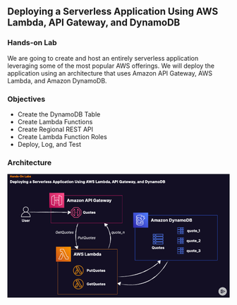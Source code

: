 ## Deploying a Serverless Application Using AWS Lambda, API Gateway, and DynamoDB

### Hands-on Lab

We are going to create and host an entirely serverless application leveraging some of the most popular AWS offerings. We will deploy the application using an architecture that uses Amazon API Gateway, AWS Lambda, and Amazon DynamoDB.

### Objectives

- Create the DynamoDB Table
- Create Lambda Functions
- Create Regional REST API
- Create Lambda Function Roles
- Deploy, Log, and Test

### Architecture
![alt text](https://github.com/TristanLinoD/AWS/blob/main/ServerlessAppWithLambdaApiGatewayDynamoDB/Architectures/ServerlessAppWithLambdaApiGatewayDynamoDB.png)
